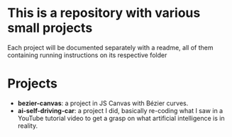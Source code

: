 # This is a repository with various small projects

Each project will be documented separately with a readme, all of them containing running instructions on its respective folder

# Projects

- **bezier-canvas**: a project in JS Canvas with Bézier curves.
- **ai-self-driving-car**: a project I did, basically re-coding what I saw in a YouTube tutorial video to get a grasp on what artificial intelligence is in reality.
